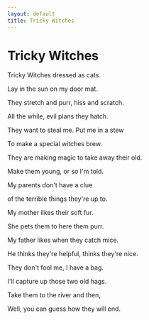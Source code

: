 ```yaml
---
layout: default
title: Tricky Witches
---
```


# Tricky Witches

Tricky Witches dressed as cats.

Lay in the sun on my door mat.

They stretch and purr, hiss and scratch.

All the while, evil plans they hatch.

They want to steal me. Put me in a stew

To make a special witches brew.

They are making magic to take away their old.

Make them young, or so I'm told.

My parents don't have a clue

of the terrible things they're up to.

My mother likes their soft fur.

She pets them to here them purr.

My father likes when they catch mice.

He thinks they're helpful, thinks they're nice.

They don't fool me, I have a bag.

I'll capture up those two old hags.

Take them to the river and then,

Well, you can guess how they will end.

